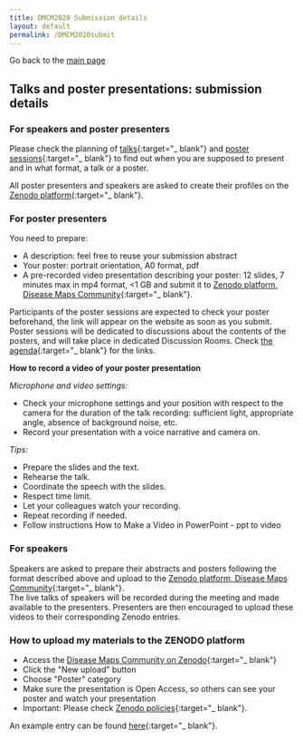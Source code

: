 ```yaml
---
title: DMCM2020 Submission details
layout: default
permalink: /DMCM2020submit
---
```


Go back to the [main page](https://disease-maps.org/DMCM2020)

## Talks and poster presentations: submission details

### For speakers and poster presenters

Please check the planning of [talks](https://disease-maps.org/DMCM2020){:target="_ blank"} and [poster sessions](https://disease-maps.org/DMCM2020posters){:target="_ blank"} to find out when you are supposed to present and in what format, a talk or a poster.

All poster presenters and speakers are asked to create their profiles on the [Zenodo platform](https://zenodo.org){:target="_ blank"}.

### For poster presenters
You need to prepare:
- A description: feel free to reuse your submission abstract
- Your poster: portrait orientation, A0 format, pdf
- A pre-recorded video presentation describing your poster: 12 slides, 7 minutes max in mp4 format, <1 GB
and submit it to [Zenodo platform, Disease Maps Community](https://zenodo.org/communities/disease-maps/?page=1&size=20){:target="_ blank"}.

Participants of the poster sessions are expected to check your poster beforehand, the link will appear on the website as soon as you submit. Poster sessions will be dedicated to discussions about the contents of the posters, and will take place in dedicated Discussion Rooms.
Check [the agenda](https://disease-maps.org/DMCM2020posters){:target="_ blank"} for the links.

**How to record a video of your poster presentation**

*Microphone and video settings:*
- Check your microphone settings and your position with respect to the camera for the duration of the talk recording: sufficient light, appropriate angle, absence of background noise, etc. 
- Record your presentation with a voice narrative and camera on.


*Tips:*
- Prepare the slides and the text.
- Rehearse the talk.
- Coordinate the speech with the slides.
- Respect time limit.
- Let your colleagues watch your recording.
- Repeat recording if needed.
- Follow instructions How to Make a Video in PowerPoint - ppt to video

### For speakers
Speakers are asked to prepare their abstracts and posters following the format described above and upload to the [Zenodo platform, Disease Maps Community](https://zenodo.org/communities/disease-maps/?page=1&size=20){:target="_ blank"}.  
The live talks of speakers will be recorded during the meeting and made available to the presenters. Presenters are then encouraged to upload these videos to their corresponding Zenodo entries.

### How to upload my materials to the ZENODO platform
- Access the [Disease Maps Community on Zenodo](https://zenodo.org/communities/disease-maps/?page=1&size=20){:target="_ blank"}
- Click the "New upload" button
- Choose "Poster" category
- Make sure the presentation is Open Access, so others can see your poster and watch your presentation
- Important: Please check [Zenodo policies](https://about.zenodo.org/policies){:target="_ blank"}.

An example entry can be found [here](https://zenodo.org/record/4033071#.X6KOsy9h2JY){:target="_ blank"}.



